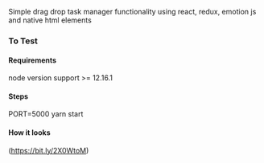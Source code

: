 Simple drag drop task manager functionality using react, redux, emotion js and native html elements


### To Test

#### Requirements 
node version support >= 12.16.1

#### Steps
PORT=5000 yarn start

#### How it looks

(https://bit.ly/2X0WtoM)
